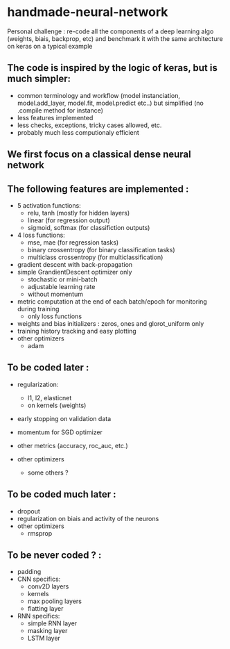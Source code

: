 # handmade-neural-network
Personal challenge : re-code all the components of a deep learning algo (weights, biais, backprop, etc) and benchmark it with the same architecture on keras on a typical example

## The code is inspired by the logic of keras, but is much simpler:
  - common terminology and workflow (model instanciation, model.add_layer, model.fit, model.predict etc..) but simplified (no .compile method for instance)
  - less features implemented
  - less checks, exceptions, tricky cases allowed, etc.
  - probably much less computionaly efficient

## We first focus on a classical dense neural network
## The following features are implemented :
  - 5 activation functions:
    - relu, tanh (mostly for hidden layers)
    - linear (for regression output)
    - sigmoid, softmax (for classifiction outputs)
  - 4 loss functions:
    - mse, mae (for regression tasks)
    - binary crossentropy (for binary classification tasks)
    - multiclass crossentropy (for multiclassification)
  - gradient descent with back-propagation
  - simple GrandientDescent optimizer only
    - stochastic or mini-batch
    - adjustable learning rate
    - without momentum
  - metric computation at the end of each batch/epoch for monitoring during training
    - only loss functions
  - weights and bias initializers : zeros, ones and glorot_uniform only
  - training history tracking and easy plotting
  - other optimizers
    - adam
 
## To be coded later :
  - regularization:
     - l1, l2, elasticnet
     - on kernels (weights)

  - early stopping on validation data
  - momentum for SGD optimizer
  - other metrics (accuracy, roc_auc, etc.)
  - other optimizers
    - some others ?
  
## To be coded much later :
  - dropout
  - regularization on biais and activity of the neurons
  - other optimizers
    - rmsprop
  
## To be never coded ? :
  - padding
  - CNN specifics:
    - conv2D layers
    - kernels
    - max pooling layers
    - flatting layer
  - RNN specifics:
    - simple RNN layer
    - masking layer
    - LSTM layer
    
